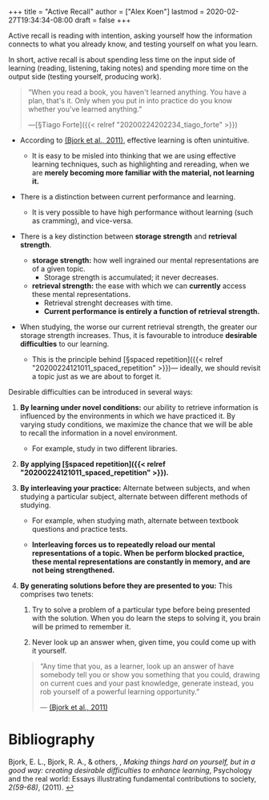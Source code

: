 +++
title = "Active Recall"
author = ["Alex Koen"]
lastmod = 2020-02-27T19:34:34-08:00
draft = false
+++

Active recall is reading with intention, asking yourself how the information connects to what you already know, and testing yourself on what you learn.

<span class="underline">In short, active recall is about spending less time on the input side of learning (reading, listening, taking notes) and spending more time on the output side (testing yourself, producing work).</span>

> “When you read a book, you haven't learned anything. You have a plan, that's it. Only when you put in into practice do you know whether you've learned anything.”
>
> —[§Tiago Forte]({{< relref "20200224202234_tiago_forte" >}})

-   According to <a id="a583e7c175d537c0442da246e5184fe1" href="#bjork">(Bjork et al., 2011)</a>, effective learning is often unintuitive.
    -   It is easy to be misled into thinking that we are using effective learning techniques, such as highlighting and rereading, when we are **merely becoming more familiar with the material, not learning it.**
-   There is a distinction between current performance and learning.
    -   It is very possible to have high performance without learning (such as cramming), and vice-versa.
-   There is a key distinction between **storage strength** and **retrieval strength**.
    -   **storage strength:** how well ingrained our mental representations are of a given topic.
        -   Storage strength is accumulated; it never decreases.
    -   **retrieval strength:** the ease with which we can **currently** access these mental representations.
        -   Retrieval strenght decreases with time.
        -   **Current performance is entirely a function of retrieval strength.**

-   When studying, the worse our current retrieval strength, the greater our storage strength increases. Thus, it is favourable to introduce **desirable difficulties** to our learning.
    -   This is the principle behind [§spaced repetition]({{< relref "20200224121011_spaced_repetition" >}})— <span class="underline">ideally, we should revisit a topic just as we are about to forget it.</span>

Desirable difficulties can be introduced in several ways:

1.  **By learning under novel conditions:** our ability to retrieve information is influenced by the environments in which we have practiced it. By varying study conditions, we maximize the chance that we will be able to recall the information in a novel environment.
    -   For example, study in two different libraries.

2.  **By applying [§spaced repetition]({{< relref "20200224121011_spaced_repetition" >}}).**

3.  **By interleaving your practice:** Alternate between subjects, and when studying a particular subject, alternate between different methods of studying.
    -   For example, when studying math, alternate between textbook questions and practice tests.

    -   **Interleaving forces us to repeatedly reload our mental representations of a topic. When be perform blocked practice, these mental representations are constantly in memory, and are not being strengthened.**

4.  **By generating solutions before they are presented to you:** This comprises two tenets:

    1.  Try to solve a problem of a particular type before being presented with the solution. When you do learn the steps to solving it, you brain will be primed to remember it.

    2.  Never look up an answer when, given time, you could come up with it yourself.

    > “Any time that you, as a learner, look up an answer of have somebody tell you or show you something that you could, drawing on current cues and your past knowledge, generate instead, you rob yourself of a powerful learning opportunity.”
    >
    > — <a id="a583e7c175d537c0442da246e5184fe1" href="#bjork">(Bjork et al., 2011)</a>

# Bibliography
<a id="bjork" target="_blank">Bjork, E. L., Bjork, R. A., & others, , *Making things hard on yourself, but in a good way: creating desirable difficulties to enhance learning*, Psychology and the real world: Essays illustrating fundamental contributions to society, *2(59-68)*,  (2011). </a> [↩](#a583e7c175d537c0442da246e5184fe1)
